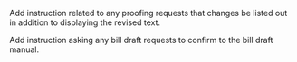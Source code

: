 Add instruction related to any proofing requests that changes be listed out in addition to displaying the revised text.

Add instruction asking any bill draft requests to confirm to the bill draft manual.
